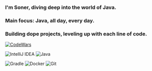 ###

### I'm Soner, diving deep into the world of Java.
### Main focus: Java, all day, every day.
### Building dope projects, leveling up with each line of code.


[![CodeWars](https://www.codewars.com/users/imSoner/badges/large)](https://www.codewars.com/users/imSoner)

![IntelliJ IDEA](https://img.shields.io/badge/IntelliJIDEA-000000.svg?style=for-the-badge&logo=intellij-idea&logoColor=white) ![Java](https://img.shields.io/badge/java-%23ED8B00.svg?style=for-the-badge&logo=openjdk&logoColor=white)

![Gradle](https://img.shields.io/badge/gradle-02303A.svg?style=for-the-badge&logo=gradle&logoColor=white)    ![Docker](https://img.shields.io/badge/docker-%230db7ed.svg?style=for-the-badge&logo=docker&logoColor=white)  ![Git](https://img.shields.io/badge/git-%23F05033.svg?style=for-the-badge&logo=git&logoColor=white)  
